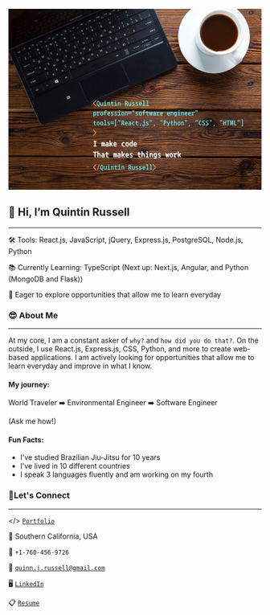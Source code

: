 ![alt text](https://raw.githubusercontent.com/Quintin-Russell/practice/main/Quintin-Russell-README.jpg "Quintin-Russell README Image")


## 👋 Hi, I’m Quintin Russell
------

:hammer_and_wrench: Tools: React.js, JavaScript, jQuery, Express.js, PostgreSQL, Node.js, Python  

:books: Currently Learning: TypeScript (Next up: Next.js, Angular, and Python (MongoDB and Flask)) 

🧠 Eager to explore opportunities that allow me to learn everyday  


### :sunglasses: About Me
------

At my core, I am a constant asker of `why?` and `how did you do that?`. On the outside, I use React.js, Express.js, CSS, Python, and more to create web-based applications. I am actively looking for opportunities that allow me to learn everyday and improve in what I know.

#### My journey:

World Traveler :arrow_right: Environmental Engineer :arrow_right: Software Engineer 

(Ask me how!)

#### Fun Facts:
- I've studied Brazilian Jiu-Jitsu for 10 years
- I've lived in 10 different countries
- I speak 3 languages fluently and am working on my fourth


### :incoming_envelope:Let's Connect
------

</> [`Portfolio`](http://www.quintinrussell.us/)

📍  Southern California, USA  

📱 `+1-760-456-9726‬`  

📧 [`quinn.j.russell@gmail.com`](quinn.j.russell@gmail.com)  

🖥️ [`LinkedIn`](https://www.linkedin.com/in/qjrussell/)  

:clipboard: [`Resume`](https://github.com/Quintin-Russell/Quintin-Russell/blob/main/Quintin%20Russell%20Resume.pdf)
